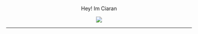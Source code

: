 <p align="center">
  Hey! Im Ciaran
</p>
<div align="center" margin-top="1px">
 <img src="https://img.shields.io/badge/Discord-7289DA?style=for-the-badge&logo=discord&logoColor=white" />
</div>


---
